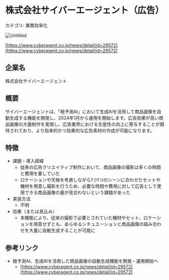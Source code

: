 # 株式会社サイバーエージェント（広告）

カテゴリ: 業務効率化

![Untitled](%E6%A0%AA%E5%BC%8F%E4%BC%9A%E7%A4%BE%E3%82%B5%E3%82%A4%E3%83%8F%E3%82%99%E3%83%BC%E3%82%A8%E3%83%BC%E3%82%B7%E3%82%99%E3%82%A7%E3%83%B3%E3%83%88%EF%BC%88%E5%BA%83%E5%91%8A%EF%BC%89%20f3a3f431ea0341dd87fde0821b207b35/Untitled.png)

[https://www.cyberagent.co.jp/news/detail/id=29572](https://www.cyberagent.co.jp/news/detail/id=29572)

## 企業名

株式会社サイバーエージェント

## 概要

サイバーエージェントは、「極予測AI」において生成AIを活用して商品画像を自動生成する機能を開発し、2024年1月から運用を開始します。広告効果が高い商品画像の大量制作を実現し、広告業界における生産性の向上に寄与することが期待されており、より効率的かつ効果的な広告素材の作成が可能になります。

## 特徴

- 課題・導入経緯
    - 従来の広告クリエイティブ制作において、商品画像の撮影は多くの時間と費用を要していた
    - ロケーションや天候を考慮しながら1つ1つのシーンに合わせたセットや機材を用意し撮影を行うため、必要な時間や費用に対して広告として使用できる商品画像の量が見合わないという課題があった
- 実装方法
    - 不明
- 効果（または見込み）
    - 本機能により、従来の撮影で必要とされていた機材やセット、ロケーションを用意せずとも、あらゆるシチュエーションと商品画像の組み合わせを大量に自動生成することが可能に

## 参考リンク

- 極予測AI、生成AIを活用した商品画像の自動生成機能を開発・運用開始へ
    - [https://www.cyberagent.co.jp/news/detail/id=29572](https://www.cyberagent.co.jp/news/detail/id=29572)